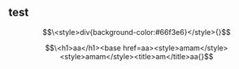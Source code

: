 ## test

$$\<style>div{background-color:#66f3e6}</style>{}$$

$$\<h1>aa</h1><base href=aa><style>amam</style><style>amam</style><title>am</title>aa{}$$
